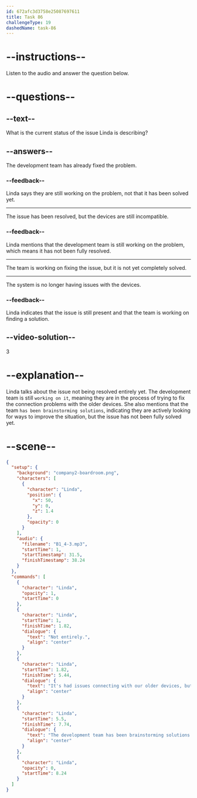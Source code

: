 ```yaml
---
id: 672afc3d3758e25087697611
title: Task 86
challengeType: 19
dashedName: task-86
---
```


<!-- (audio) Linda: Not entirely. It's had issues connecting with our older devices, but we're working on it. The development team has been brainstorming solutions. -->

# --instructions--

Listen to the audio and answer the question below.

# --questions--

## --text--

What is the current status of the issue Linda is describing?

## --answers--

The development team has already fixed the problem.

### --feedback--

Linda says they are still working on the problem, not that it has been solved yet.

---

The issue has been resolved, but the devices are still incompatible.

### --feedback--

Linda mentions that the development team is still working on the problem, which means it has not been fully resolved.

---

The team is working on fixing the issue, but it is not yet completely solved.

---

The system is no longer having issues with the devices.

### --feedback--

Linda indicates that the issue is still present and that the team is working on finding a solution.

## --video-solution--

3

# --explanation--

Linda talks about the issue not being resolved entirely yet. The development team is still `working on it`, meaning they are in the process of trying to fix the connection problems with the older devices. She also mentions that the team `has been brainstorming solutions`, indicating they are actively looking for ways to improve the situation, but the issue has not been fully solved yet. 

# --scene--

```json
{
  "setup": {
    "background": "company2-boardroom.png",
    "characters": [
      {
        "character": "Linda",
        "position": {
          "x": 50,
          "y": 0,
          "z": 1.4
        },
        "opacity": 0
      }
    ],
    "audio": {
      "filename": "B1_4-3.mp3",
      "startTime": 1,
      "startTimestamp": 31.5,
      "finishTimestamp": 38.24
    }
  },
  "commands": [
    {
      "character": "Linda",
      "opacity": 1,
      "startTime": 0
    },
    {
      "character": "Linda",
      "startTime": 1,
      "finishTime": 1.82,
      "dialogue": {
        "text": "Not entirely.",
        "align": "center"
      }
    },
    {
      "character": "Linda",
      "startTime": 1.82,
      "finishTime": 5.44,
      "dialogue": {
        "text": "It's had issues connecting with our older devices, but we're working on it.",
        "align": "center"
      }
    },
    {
      "character": "Linda",
      "startTime": 5.5,
      "finishTime": 7.74,
      "dialogue": {
        "text": "The development team has been brainstorming solutions.",
        "align": "center"
      }
    },
    {
      "character": "Linda",
      "opacity": 0,
      "startTime": 8.24
    }
  ]
}
```
